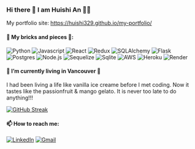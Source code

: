 ### Hi there 👋 I am Huishi An 👩‍🔧

My portfolio site:
https://huishi329.github.io/my-portfolio/


#### 🔨 My bricks and pieces 🗿:

![Python](https://img.shields.io/badge/python-376c99?style=for-the-badge&logo=python&logoColor=f7d34b)
![Javascript](https://img.shields.io/badge/JavaScript-F7DF1E.svg?style=for-the-badge&logo=JavaScript&logoColor=black)
![React](https://img.shields.io/badge/React-61DAFB.svg?style=for-the-badge&logo=React&logoColor=black)
![Redux](https://img.shields.io/badge/redux-%23593d88.svg?style=for-the-badge&logo=redux&logoColor=white)
![SQLAlchemy](https://img.shields.io/badge/sqlalchemy-424242?style=for-the-badge&logo=academia&logoColor=d71f00)
![Flask](https://img.shields.io/badge/flask-%23000000.svg?style=for-the-badge&logo=flask&logoColor=%23FFFFFF)
![Postgres](https://img.shields.io/badge/postgres-%23316192.svg?style=for-the-badge&logo=postgresql&logoColor=white)
![Node.js](https://img.shields.io/badge/Node.js-339933.svg?style=for-the-badge&logo=nodedotjs&logoColor=white)
![Sequelize](https://img.shields.io/badge/Sequelize-52B0E7?logo=sequelize&logoColor=fff&style=for-the-badge)
![Sqlite](https://img.shields.io/badge/SQLite-003B57.svg?style=for-the-badge&logo=SQLite&logoColor=white)
![AWS](https://img.shields.io/badge/Amazon%20AWS-232F3E.svg?style=for-the-badge&logo=Amazon-AWS&logoColor=ec912d)
![Heroku](https://img.shields.io/badge/Heroku-430098?logo=heroku&logoColor=fff&style=for-the-badge)
![Render](https://img.shields.io/badge/render-%23242a55.svg?style=for-the-badge&logo=render&logoColor=45e1b6)

#### 🌊 I’m currently living in Vancouver 🗻 
I had been living a life like vanilla ice creame before I met coding. Now it tastes like the passionfruit & mango gelato. It is never too late to do anything!!!


[![GitHub Streak](https://streak-stats.demolab.com/?user=huishi329)](https://git.io/streak-stats)

#### 📫 How to reach me: 
[![LinkedIn](https://img.shields.io/badge/LinkedIn-0A66C2.svg?style=for-the-badge&logo=LinkedIn&logoColor=white)](https://www.linkedin.com/in/huishi-an-8397311b1/)
[![Gmail](https://img.shields.io/badge/Gmail-EA4335.svg?style=for-the-badge&logo=Gmail&logoColor=white)](mailto:anhuishi95@gmail.com)


